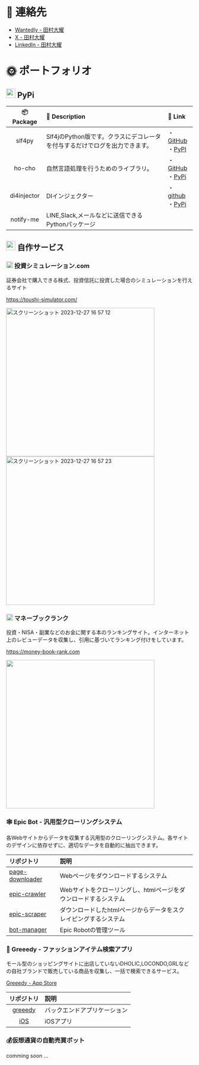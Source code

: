 # 📩 連絡先

 - [Wantedly - 田村大耀](https://www.wantedly.com/id/taiyo_tamura)
 - [X - 田村大耀](https://twitter.com/tm_taiyo)
 - [LinkedIn - 田村大耀](www.linkedin.com/in/大耀-田村-a5a028aa)

# 🌞 ポートフォリオ
## <img src="https://seeklogo.com/images/P/pypi-logo-5B953CE804-seeklogo.com.png" height="25" width="25" style="max-width:100%;"> PyPi

| 📦 Package | 📝 Description | 🔗 Link |
|:-------:|:------------|:-------|
| slf4py  | Slf4jのPython版です。クラスにデコレータを付与するだけでログを出力できます。 | ・[GitHub](https://github.com/gtaiyou24/slf4py)<br>・[PyPI](https://pypi.org/project/slf4py/) |
| ho-cho | 自然言語処理を行うためのライブラリ。 | ・[GitHub](https://github.com/gtaiyou24/ho-cho)<br>・[PyPi](https://pypi.org/project/ho-cho/) |
| di4injector | DIインジェクター | ・[github](https://github.com/gtaiyou24/di4injector)<br>・[PyPi](https://pypi.org/project/di4injector/) |
| notify-me | LINE,Slack,メールなどに送信できるPythonパッケージ |  |

## <img src="https://2.bp.blogspot.com/-Gp2_6OZJ1FQ/XASwZmJF9yI/AAAAAAABQZ0/C8dUDl0e_uEWbDjvwNAo8DArlJX4vIaFwCLcBGAs/s800/computer_programming_man.png" height="25" width="25" style="max-width:100%;"> 自作サービス

### <img src="https://toushi-simulator.com/logo.png" height="18" width="18" style="max-width:100%;"> 投資シミュレーション.com
証券会社で購入できる株式、投資信託に投資した場合のシミュレーションを行えるサイト

https://toushi-simulator.com/

<img width="400" alt="スクリーンショット 2023-12-27 16 57 12" src="https://github.com/gtaiyou24/gtaiyou24/assets/10095500/9897e629-18dc-403d-83da-6cbc6bb036b1">

<img width="400" alt="スクリーンショット 2023-12-27 16 57 23" src="https://github.com/gtaiyou24/gtaiyou24/assets/10095500/f9eb06d5-9668-43f6-b5cc-7ba05268257d">

### <img src="https://money-book-rank.com/icon.png" height="18" width="18" style="max-width:100%;"> マネーブックランク
投資・NISA・副業などのお金に関する本のランキングサイト。インターネット上のレビューデータを収集し、引用に基づいてランキング付けをしています。

https://money-book-rank.com

<img width="400" src="https://github.com/gtaiyou24/gtaiyou24/assets/10095500/b6ef9198-c1d4-4f7e-b17f-3d06cc3ab3f0">

### 🕸️ Epic Bot - 汎用型クローリングシステム
各Webサイトからデータを収集する汎用型のクローリングシステム。各サイトのデザインに依存せずに、適切なデータを自動的に抽出できます。

| リポジトリ | 説明 |
|:---------|:-----|
| [page-downloader](https://github.com/gtaiyou24/page-downloader) | Webページをダウンロードするシステム |
| [epic-crawler](https://github.com/gtaiyou24/epic-crawler) | Webサイトをクローリングし、htmlページをダウンロードするシステム |
| [epic-scraper](https://github.com/gtaiyou24/epic-scraper) | ダウンロードしたhtmlページからデータをスクレイピングするシステム |
| [bot-manager](https://github.com/gtaiyou24/bot-manager) | Epic Robotの管理ツール |

### 👚 Greeedy - ファッションアイテム検索アプリ
モール型のショッピングサイトに出店していないDHOLIC,LOCONDO,GRLなどの自社ブランドで販売している商品を収集し、一括で検索できるサービス。

[Greeedy - App Store](https://apps.apple.com/jp/app/greeedy/id1615291449)

| リポジトリ | 説明 |
|:--------:|:-----|
| [greeedy](https://github.com/gtaiyou24/greeedy) | バックエンドアプリケーション |
| [iOS](https://github.com/gtaiyou24/Greeedy-iOS) | iOSアプリ |

### 💰仮想通貨の自動売買ボット

comming soon ...

